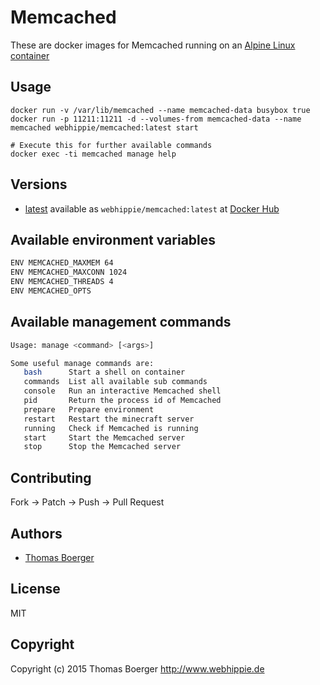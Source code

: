 # Memcached

These are docker images for Memcached running on an
[Alpine Linux container](https://registry.hub.docker.com/u/webhippie/alpine/)


## Usage

```
docker run -v /var/lib/memcached --name memcached-data busybox true
docker run -p 11211:11211 -d --volumes-from memcached-data --name memcached webhippie/memcached:latest start

# Execute this for further available commands
docker exec -ti memcached manage help
```


## Versions

* [latest](https://github.com/dockhippie/memcached/tree/master)
  available as ```webhippie/memcached:latest``` at
  [Docker Hub](https://registry.hub.docker.com/u/webhippie/memcached/)


## Available environment variables

```bash
ENV MEMCACHED_MAXMEM 64
ENV MEMCACHED_MAXCONN 1024
ENV MEMCACHED_THREADS 4
ENV MEMCACHED_OPTS
```


## Available management commands

```bash
Usage: manage <command> [<args>]

Some useful manage commands are:
   bash      Start a shell on container
   commands  List all available sub commands
   console   Run an interactive Memcached shell
   pid       Return the process id of Memcached
   prepare   Prepare environment
   restart   Restart the minecraft server
   running   Check if Memcached is running
   start     Start the Memcached server
   stop      Stop the Memcached server
```


## Contributing

Fork -> Patch -> Push -> Pull Request


## Authors

* [Thomas Boerger](https://github.com/tboerger)


## License

MIT


## Copyright

Copyright (c) 2015 Thomas Boerger <http://www.webhippie.de>
